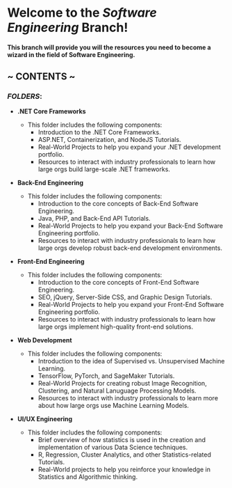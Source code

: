 # Welcome to the _Software Engineering_ Branch!

#### This branch will provide you will the resources you need to become a wizard in the field of Software Engineering.
## ~ CONTENTS ~
###  _FOLDERS_:
* **.NET Core Frameworks**
   - This folder includes the following components:
      - Introduction to the .NET Core Frameworks.
      - ASP.NET, Containerization, and NodeJS Tutorials.
      - Real-World Projects to help you expand your .NET development portfolio.
      - Resources to interact with industry professionals to learn how large orgs build large-scale .NET frameworks.
      
* **Back-End Engineering**
   - This folder includes the following components:
      - Introduction to the core concepts of Back-End Software Engineering.
      - Java, PHP, and Back-End API Tutorials.
      - Real-World Projects to help you expand your Back-End Software Engineering portfolio.
      - Resources to interact with industry professionals to learn how large orgs develop robust back-end development environments.
      
* **Front-End Engineering**
  - This folder includes the following components:
      - Introduction to the core concepts of Front-End Software Engineering.
      - SEO, jQuery, Server-Side CSS, and Graphic Design Tutorials.
      - Real-World Projects to help you expand your Front-End Software Engineering portfolio.
      - Resources to interact with industry professionals to learn how large orgs implement high-quality front-end solutions.
      
* **Web Development**
   - This folder includes the following components:
      - Introduction to the idea of Supervised vs. Unsupervised Machine Learning.
      - TensorFlow, PyTorch, and SageMaker Tutorials.
      - Real-World Projects for creating robust Image Recognition, Clustering, and Natural Lanuguage Processing Models.
      - Resources to interact with industry professionals to learn more about how large orgs use Machine Learning Models.

 * **UI/UX Engineering**
   - This folder includes the following components:
      - Brief overview of how statistics is used in the creation and implementation of various Data Science techniques.
      - R, Regression, Cluster Analytics, and other Statistics-related Tutorials.
      - Real-World projects to help you reinforce your knowledge in Statistics and Algorithmic thinking.
